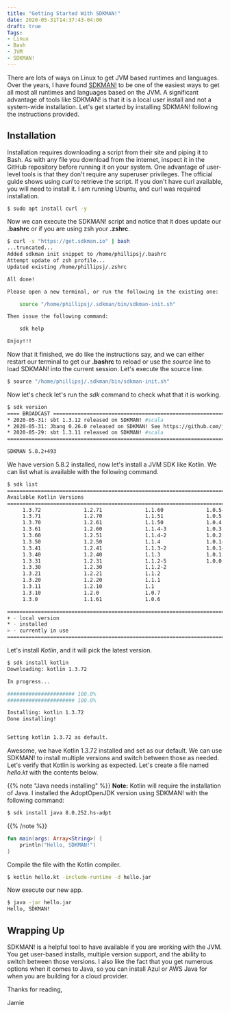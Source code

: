 ```yaml
---
title: "Getting Started With SDKMAN!"
date: 2020-05-31T14:37:43-04:00
draft: true
Tags: 
- Linux
- Bash
- JVM
- SDKMAN!
---
```


There are lots of ways on Linux to get JVM based runtimes and languages. Over the years, I have found [SDKMAN!](https://sdkman.io/) to be one of the easiest ways to get all most all runtimes and languages based on the JVM. A significant advantage of tools like SDKMAN! is that it is a local user install and not a system-wide installation. Let's get started by installing SDKMAN! following the instructions provided.

## Installation

Installation requires downloading a script from their site and piping it to Bash. As with any file you download from the internet, inspect it in the GitHub repository before running it on your system. One advantage of user-level tools is that they don't require any superuser privileges. The official guide shows using *curl* to retrieve the script. If you don't have curl available, you will need to install it. I am running Ubuntu, and curl was required installation.

```Bash
$ sudo apt install curl -y
```

Now we can execute the SDKMAN! script and notice that it does update our **.bashrc** or if you are using zsh your **.zshrc**.

```Bash
$ curl -s "https://get.sdkman.io" | bash
...truncated...
Added sdkman init snippet to /home/phillipsj/.bashrc
Attempt update of zsh profile...
Updated existing /home/phillipsj/.zshrc

All done!

Please open a new terminal, or run the following in the existing one:

    source "/home/phillipsj/.sdkman/bin/sdkman-init.sh"

Then issue the following command:

    sdk help

Enjoy!!!
```

Now that it finished, we do like the instructions say, and we can either restart our terminal to get our **.bashrc** to reload or use the *source* line to load SDKMAN! into the current session. Let's execute the source line.

```Bash
$ source "/home/phillipsj/.sdkman/bin/sdkman-init.sh"
```

Now let's check let's run the *sdk* command to check what that it is working.

```Bash
$ sdk version
==== BROADCAST =================================================================
* 2020-05-31: sbt 1.3.12 released on SDKMAN! #scala
* 2020-05-31: Jbang 0.26.0 released on SDKMAN! See https://github.com/jbangdev/jbang/releases/tag/v0.26.0 #jbang
* 2020-05-29: sbt 1.3.11 released on SDKMAN! #scala
================================================================================

SDKMAN 5.8.2+493
```

We have version 5.8.2 installed, now let's install a JVM SDK like Kotlin. We can list what is available with the following command.

```Bash
$ sdk list 
================================================================================
Available Kotlin Versions
================================================================================
     1.3.72              1.2.71              1.1.60              1.0.5-2        
     1.3.71              1.2.70              1.1.51              1.0.5          
     1.3.70              1.2.61              1.1.50              1.0.4          
     1.3.61              1.2.60              1.1.4-3             1.0.3          
     1.3.60              1.2.51              1.1.4-2             1.0.2          
     1.3.50              1.2.50              1.1.4               1.0.1-2        
     1.3.41              1.2.41              1.1.3-2             1.0.1-1        
     1.3.40              1.2.40              1.1.3               1.0.1          
     1.3.31              1.2.31              1.1.2-5             1.0.0          
     1.3.30              1.2.30              1.1.2-2                            
     1.3.21              1.2.21              1.1.2                              
     1.3.20              1.2.20              1.1.1                              
     1.3.11              1.2.10              1.1                                
     1.3.10              1.2.0               1.0.7                              
     1.3.0               1.1.61              1.0.6                              

================================================================================
+ - local version
* - installed
> - currently in use
================================================================================
```

Let's install *Kotlin*, and it will pick the latest version.

```Bash
$ sdk install kotlin
Downloading: kotlin 1.3.72

In progress...

###################### 100.0%
###################### 100.0%

Installing: kotlin 1.3.72
Done installing!


Setting kotlin 1.3.72 as default.
```

Awesome, we have Kotlin 1.3.72 installed and set as our default. We can use SDKMAN! to install multiple versions and switch between those as needed. Let's verify that Kotlin is working as expected. Let's create a file named *hello.kt* with the contents below.

{{% note "Java needs installing" %}}
**Note:** Kotlin will require the installation of Java. I installed the AdoptOpenJDK version using SDKMAN! with the following command: 

```Bash
$ sdk install java 8.0.252.hs-adpt
```

{{% /note %}}


```Kotlin
fun main(args: Array<String>) {
    println("Hello, SDKMAN!")
}
```

Compile the file with the Kotlin compiler.

```Bash
$ kotlin hello.kt -include-runtime -d hello.jar
```

Now execute our new app.

```Bash
$ java -jar hello.jar
Hello, SDKMAN!
```

## Wrapping Up

SDKMAN! is a helpful tool to have available if you are working with the JVM. You get user-based installs, multiple version support, and the ability to switch between those versions. I also like the fact that you get numerous options when it comes to Java, so you can install Azul or AWS Java for when you are building for a cloud provider.

Thanks for reading,

Jamie
